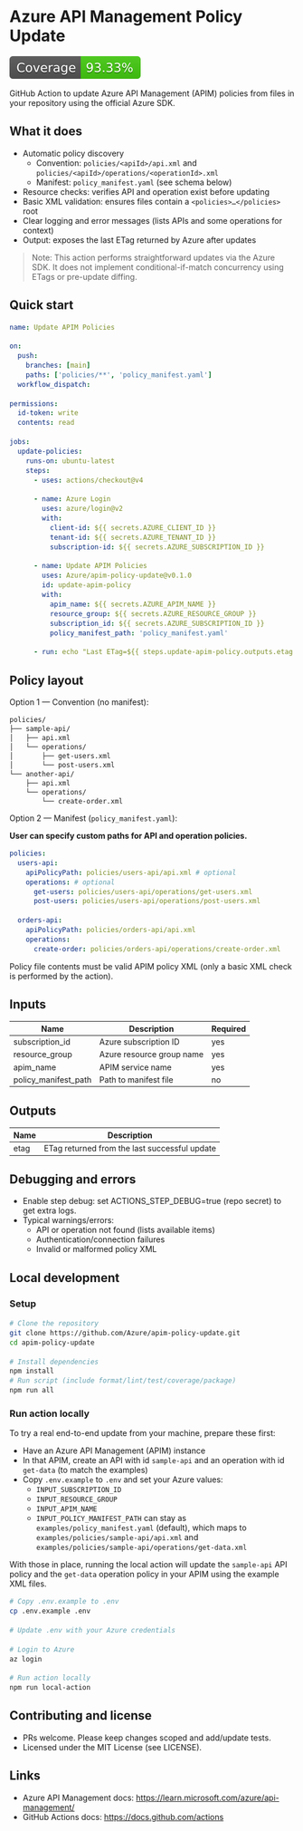 # Azure API Management Policy Update

![Coverage Badge](./badges/coverage.svg)

GitHub Action to update Azure API Management (APIM) policies from files in your
repository using the official Azure SDK.

## What it does

- Automatic policy discovery
  - Convention: `policies/<apiId>/api.xml` and
    `policies/<apiId>/operations/<operationId>.xml`
  - Manifest: `policy_manifest.yaml` (see schema below)
- Resource checks: verifies API and operation exist before updating
- Basic XML validation: ensures files contain a `<policies>…</policies>` root
- Clear logging and error messages (lists APIs and some operations for context)
- Output: exposes the last ETag returned by Azure after updates

> Note: This action performs straightforward updates via the Azure SDK. It does
> not implement conditional-if-match concurrency using ETags or pre-update
> diffing.

## Quick start

```yaml
name: Update APIM Policies

on:
  push:
    branches: [main]
    paths: ['policies/**', 'policy_manifest.yaml']
  workflow_dispatch:

permissions:
  id-token: write
  contents: read

jobs:
  update-policies:
    runs-on: ubuntu-latest
    steps:
      - uses: actions/checkout@v4

      - name: Azure Login
        uses: azure/login@v2
        with:
          client-id: ${{ secrets.AZURE_CLIENT_ID }}
          tenant-id: ${{ secrets.AZURE_TENANT_ID }}
          subscription-id: ${{ secrets.AZURE_SUBSCRIPTION_ID }}

      - name: Update APIM Policies
        uses: Azure/apim-policy-update@v0.1.0
        id: update-apim-policy
        with:
          apim_name: ${{ secrets.AZURE_APIM_NAME }}
          resource_group: ${{ secrets.AZURE_RESOURCE_GROUP }}
          subscription_id: ${{ secrets.AZURE_SUBSCRIPTION_ID }}
          policy_manifest_path: 'policy_manifest.yaml'

      - run: echo "Last ETag=${{ steps.update-apim-policy.outputs.etag }}"
```

## Policy layout

Option 1 — Convention (no manifest):

```
policies/
├── sample-api/
│   ├── api.xml
│   └── operations/
│       ├── get-users.xml
│       └── post-users.xml
└── another-api/
    ├── api.xml
    └── operations/
        └── create-order.xml
```

Option 2 — Manifest (`policy_manifest.yaml`):

**User can specify custom paths for API and operation policies.**

```yaml
policies:
  users-api:
    apiPolicyPath: policies/users-api/api.xml # optional
    operations: # optional
      get-users: policies/users-api/operations/get-users.xml
      post-users: policies/users-api/operations/post-users.xml

  orders-api:
    apiPolicyPath: policies/orders-api/api.xml
    operations:
      create-order: policies/orders-api/operations/create-order.xml
```

Policy file contents must be valid APIM policy XML (only a basic XML check is
performed by the action).

## Inputs

| Name                 | Description               | Required |
| -------------------- | ------------------------- | -------- |
| subscription_id      | Azure subscription ID     | yes      |
| resource_group       | Azure resource group name | yes      |
| apim_name            | APIM service name         | yes      |
| policy_manifest_path | Path to manifest file     | no       |

## Outputs

| Name | Description                                   |
| ---- | --------------------------------------------- |
| etag | ETag returned from the last successful update |

## Debugging and errors

- Enable step debug: set ACTIONS_STEP_DEBUG=true (repo secret) to get extra
  logs.
- Typical warnings/errors:
  - API or operation not found (lists available items)
  - Authentication/connection failures
  - Invalid or malformed policy XML

## Local development

### Setup

```bash
# Clone the repository
git clone https://github.com/Azure/apim-policy-update.git
cd apim-policy-update

# Install dependencies
npm install
# Run script (include format/lint/test/coverage/package)
npm run all
```

### Run action locally

To try a real end-to-end update from your machine, prepare these first:

- Have an Azure API Management (APIM) instance
- In that APIM, create an API with id `sample-api` and an operation with id
  `get-data` (to match the examples)
- Copy `.env.example` to `.env` and set your Azure values:
  - `INPUT_SUBSCRIPTION_ID`
  - `INPUT_RESOURCE_GROUP`
  - `INPUT_APIM_NAME`
  - `INPUT_POLICY_MANIFEST_PATH` can stay as `examples/policy_manifest.yaml`
    (default), which maps to `examples/policies/sample-api/api.xml` and
    `examples/policies/sample-api/operations/get-data.xml`

With those in place, running the local action will update the `sample-api` API
policy and the `get-data` operation policy in your APIM using the example XML
files.

```bash
# Copy .env.example to .env
cp .env.example .env

# Update .env with your Azure credentials

# Login to Azure
az login

# Run action locally
npm run local-action
```

## Contributing and license

- PRs welcome. Please keep changes scoped and add/update tests.
- Licensed under the MIT License (see LICENSE).

## Links

- Azure API Management docs: https://learn.microsoft.com/azure/api-management/
- GitHub Actions docs: https://docs.github.com/actions

